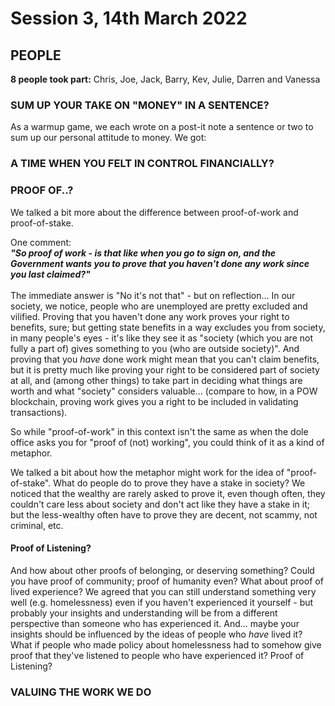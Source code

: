 # Session 3, 14th March 2022

## **PEOPLE**

**8 people took part:** Chris, Joe, Jack, Barry, Kev, Julie, Darren and Vanessa

### SUM UP YOUR TAKE ON "MONEY" IN A SENTENCE?

As a warmup game, we each wrote on a post-it note a sentence or two to sum up our personal attitude to money. We got:

### A TIME WHEN YOU FELT IN CONTROL FINANCIALLY?

### PROOF OF..?

We talked a bit more about the difference between proof-of-work and proof-of-stake.

One comment:\
_**"So proof of work - is that like when you go to sign on, and the Government wants you to prove that you haven't done any work since you last claimed?"**_\
\
The immediate answer is "No it's not that" - but on reflection... In our society, we notice, people who are unemployed are pretty excluded and vilified. Proving that you haven't done any work proves your right to benefits, sure; but getting state benefits in a way excludes you from society, in many people's eyes - it's like they see it as "society (which you are not fully a part of) gives something to you (who are outside society)". And proving that you _have_ done work might mean that you can't claim benefits, but it is pretty much like proving your right to be considered part of society at all, and (among other things) to take part in deciding what things are worth and what "society" considers valuable... (compare to how, in a POW blockchain, proving work gives you a right to be included in validating transactions).&#x20;

So while "proof-of-work" in this context isn't the same as when the dole office asks you for "proof of (not) working", you could think of it as a kind of metaphor.

We talked a bit about how the metaphor might work for the idea of "proof-of-stake". What do people do to prove they have a stake in society? We noticed that the wealthy are rarely asked to prove it, even though often, they couldn't care less about society and don't act like they have a stake in it; but the less-wealthy often have to prove they are decent, not scammy, not criminal, etc.

#### Proof of Listening?

And how about other proofs of belonging, or deserving something? Could you have proof of community; proof of humanity even? What about proof of lived experience? We agreed that you can still understand something very well (e.g. homelessness) even if you haven't experienced it yourself - but probably your insights and understanding will be from a different perspective than someone who has experienced it. And... maybe your insights should be influenced by the ideas of people who _have_ lived it? What if people who made policy about homelessness had to somehow give proof that they've listened to people who have experienced it? Proof of Listening?

### VALUING THE WORK WE DO
